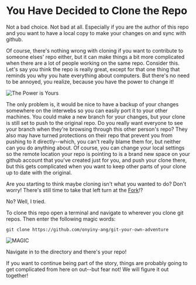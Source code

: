 # You Have Decided to Clone the Repo

Not a bad choice. Not bad at all. Especially if you are the author of this repo
and you want to have a local copy to make your changes on and sync with github.

Of course, there's nothing wrong with cloning if you want to contribute to
someone elses' repo either, but it can make things a bit more complicated when
there are a lot of people working on the same repo. Consider this. Let's say you
think the repo is really great, except for that one thing that reminds you why
you hate everything about computers. But there's no need to be annoyed, you
realize, because you have the power to change it!

![The Power is Yours](https://tenor.com/view/the-power-is-yours-power-yours-gif-12424934.gif)

The only problem is, it would be nice to have a backup of your changes
somewhere on the interwebs so you can easily port it to your other machines. You
could make a new branch for your changes, but your clone is still set to push to the original repo. Do you really want everyone to see your branch when they're browsing through this other person's repo? They also may have turned protections on their repo that prevent you from pushing to it directly--which, you can't really blame them for, but neither can you do anything about. Of course, you can change your local settings so the remote location your repo is pointing to is a brand new space on your github account that you've created just for you, and push your clone there, but this gets complicated when you want to keep other parts of your clone up to date with the original.

Are you starting to think maybe cloning isn't what you wanted to do? Don't worry! There's still time to take that left turn at the [Fork](fork.md)!?

No? Well, I tried.

To clone this repo open a terminal and navigate to wherever you clone git repos. Then enter the following magic words:

`git clone https://github.com/onyiny-ang/git-your-own-adventure`

![MAGIC](https://tenor.com/view/cinderella-fairy-godmother-magic-bippity-boppity-boo-gif-6199236.gif)

Navigate in to the directory and there's your repo!

If you want to continue being part of the story, things are probably going
to get complicated from here on out--but fear not! We will figure it out together!


